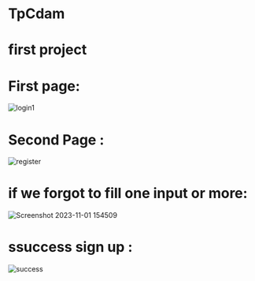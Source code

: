 # TpCdam
# first project 






# First page:
![login1](https://github.com/haithemgouder/TpCdam/assets/88113629/538823ed-2d5a-4b1d-944d-ff31a02498a1)








 # Second Page :
 ![register](https://github.com/haithemgouder/TpCdam/assets/88113629/e3d057a1-107a-4b7d-bd1b-f034904976af)






# if we forgot to fill one input or more:
![Screenshot 2023-11-01 154509](https://github.com/haithemgouder/TpCdam/assets/88113629/fdc6b266-4652-429a-b806-9c40d4c7cd99)











# ssuccess sign up  : 
![success](https://github.com/haithemgouder/TpCdam/assets/88113629/e5e09081-9d52-4887-9424-e745b1feed64)

